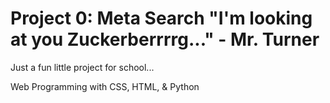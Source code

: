 # Project 0: Meta Search "I'm looking at you Zuckerberrrrg..." - Mr. Turner 

Just a fun little project for school...

Web Programming with CSS, HTML, & Python
